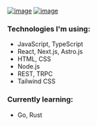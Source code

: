 [![image](https://img.shields.io/badge/peterszarvas94-0A66C2?logo=linkedin&logoColor=white)](https://www.linkedin.com/in/peterszarvas94/)
[![image](https://img.shields.io/badge/peterszarvas.hu-red?logo=internet-explorer&logoColor=white)](https://peterszarvas.hu)

### Technologies I'm using:
- JavaScript, TypeScript
- React, Next.js, Astro.js
- HTML, CSS
- Node.js
- REST, TRPC
- Tailwind CSS

### Currently learning:
- Go, Rust
